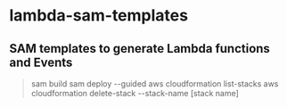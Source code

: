 # lambda-sam-templates

## SAM templates to generate Lambda functions and Events

> sam build
> sam deploy --guided
> aws cloudformation list-stacks
> aws cloudformation delete-stack --stack-name [stack name]
